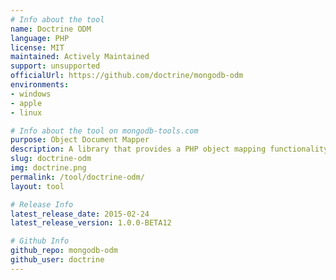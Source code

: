 ```yaml
---
# Info about the tool
name: Doctrine ODM
language: PHP
license: MIT
maintained: Actively Maintained
support: unsupported
officialUrl: https://github.com/doctrine/mongodb-odm
environments:
- windows
- apple
- linux

# Info about the tool on mongodb-tools.com
purpose: Object Document Mapper
description: A library that provides a PHP object mapping functionality for MongoDB.
slug: doctrine-odm
img: doctrine.png
permalink: /tool/doctrine-odm/
layout: tool

# Release Info
latest_release_date: 2015-02-24
latest_release_version: 1.0.0-BETA12

# Github Info
github_repo: mongodb-odm
github_user: doctrine
---
```


